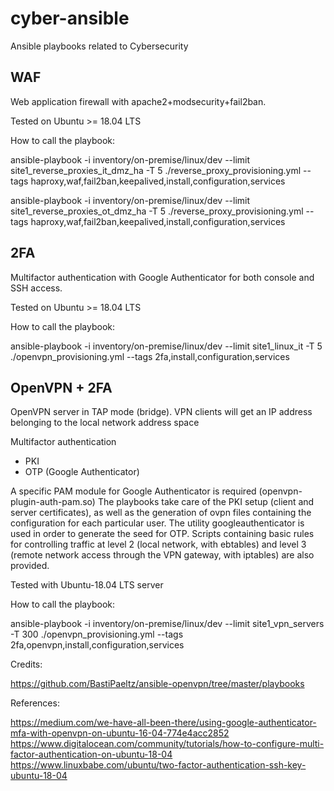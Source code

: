 # cyber-ansible

Ansible playbooks related to Cybersecurity

WAF
---
Web application firewall with apache2+modsecurity+fail2ban.

Tested on Ubuntu >= 18.04 LTS

How to call the playbook:

ansible-playbook -i inventory/on-premise/linux/dev --limit site1_reverse_proxies_it_dmz_ha -T 5 ./reverse_proxy_provisioning.yml --tags haproxy,waf,fail2ban,keepalived,install,configuration,services

ansible-playbook -i inventory/on-premise/linux/dev --limit site1_reverse_proxies_ot_dmz_ha -T 5 ./reverse_proxy_provisioning.yml --tags haproxy,waf,fail2ban,keepalived,install,configuration,services

2FA
---
Multifactor authentication with Google Authenticator for both console and SSH access.

Tested on Ubuntu >= 18.04 LTS

How to call the playbook:

ansible-playbook -i inventory/on-premise/linux/dev --limit site1_linux_it -T 5 ./openvpn_provisioning.yml --tags 2fa,install,configuration,services


OpenVPN + 2FA
-------------

OpenVPN server in TAP mode (bridge). 
VPN clients will get an IP address belonging to the local network address space 

Multifactor authentication
- PKI
- OTP (Google Authenticator)

A specific PAM module for Google Authenticator is required (openvpn-plugin-auth-pam.so)
The playbooks take care of the PKI setup (client and server certificates), as well as the generation of ovpn files containing the configuration for each particular user.
The utility googleauthenticator is used in order to generate the seed for OTP.
Scripts containing basic rules for controlling traffic at level 2 (local network, with ebtables) and level 3 (remote network access through the VPN gateway, with iptables) are also provided.

Tested with Ubuntu-18.04 LTS server 

How to call the playbook:

ansible-playbook -i inventory/on-premise/linux/dev --limit site1_vpn_servers -T 300 ./openvpn_provisioning.yml --tags 2fa,openvpn,install,configuration,services

Credits:

https://github.com/BastiPaeltz/ansible-openvpn/tree/master/playbooks

References:

https://medium.com/we-have-all-been-there/using-google-authenticator-mfa-with-openvpn-on-ubuntu-16-04-774e4acc2852
https://www.digitalocean.com/community/tutorials/how-to-configure-multi-factor-authentication-on-ubuntu-18-04
https://www.linuxbabe.com/ubuntu/two-factor-authentication-ssh-key-ubuntu-18-04

